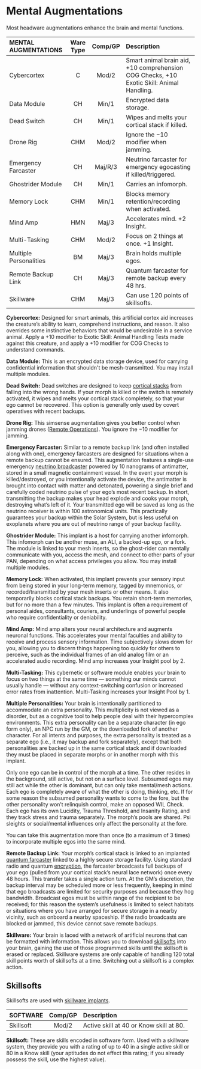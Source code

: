 # Mental Augmentations

Most headware augmentations enhance the brain and mental functions.

<!--sort-->

| MENTAL AUGMENTATIONS   | Ware Type | Comp/<!-- CLEANED wbr -->GP | Description                                                                              |
| :--------------------- | :-------: | :----------: | :--------------------------------------------------------------------------------------- |
| Cybercortex            |     C     |    Mod/2     | Smart animal brain aid, +10 comprehension COG Checks, +10 Exotic Skill: Animal Handling. |
| Data Module            |    CH     |    Min/1     | Encrypted data storage.                                                                  |
| Dead Switch            |    CH     |    Min/1     | Wipes and melts your cortical stack if killed.                                           |
| Drone Rig              |    CHM    |    Mod/2     | Ignore the −10 modifier when jamming.                                                    |
| Emergency Farcaster    |    CH     |   Maj/R/3    | Neutrino farcaster for emergency egocasting if killed/triggered.                         |
| Ghostrider Module      |    CH     |    Min/1     | Carries an infomorph.                                                                    |
| Memory Lock            |    CHM    |    Min/1     | Blocks memory retention/recording when activated.                                        |
| Mind Amp               |    HMN    |    Maj/3     | Accelerates mind. +2 Insight.                                                            |
| Multi-Tasking          |    CHM    |    Mod/2     | Focus on 2 things at once. +1 Insight.                                                   |
| Multiple Personalities |    BM     |    Maj/3     | Brain holds multiple egos.                                                               |
| Remote Backup Link     |    CH     |    Maj/3     | Quantum farcaster for remote backup every 48 hrs.                                        |
| Skillware              |    CHM    |    Maj/3     | Can use 120 points of skillsofts.                                                        |

<!--sort-->

**Cybercortex:** Designed for smart animals, this artificial cortex aid increases the creature’s ability to learn, comprehend instructions, and reason. It also overrides some instinctive behaviors that would be undesirable in a service animal. Apply a +10 modifier to Exotic Skill: Animal Handling Tests made against this creature, and apply a +10 modifier for COG Checks to understand commands.

**Data Module:** This is an encrypted data storage device, used for carrying confidential information that shouldn't be mesh-transmitted. You may install multiple modules.

**Dead Switch:** Dead switches are designed to keep [cortical stacks](05-common-tech-and-ware.md#standard-augmentations) from falling into the wrong hands. If your morph is killed or the switch is remotely activated, it wipes and melts your cortical stack completely, so that your ego cannot be recovered. This option is generally only used by covert operatives with recent backups.

**Drone Rig:** This simsense augmentation gives you better control when jamming drones ([Remote Operations](21-robots.md#remote-operations)). You ignore the −10 modifier for jamming.

**Emergency Farcaster:** Similar to a remote backup link (and often installed along with one), emergency farcasters are designed for situations when a remote backup cannot be ensured. This augmentation features a single-use emergency [neutrino broadcaster](16-comms-and-mesh-gear.md#neutrino-communicators) powered by 10 nanograms of antimatter, stored in a small magnetic containment vessel. In the event your morph is killed/destroyed, or you intentionally activate the device, the antimatter is brought into contact with matter and detonated, powering a single brief and carefully coded neutrino pulse of your ego’s most recent backup. In short, transmitting the backup makes your head explode and cooks your morph, destroying what’s left of it. Your transmitted ego will be saved as long as the neutrino receiver is within 100 astronomical units. This practically guarantees your backup within the Solar System, but is less useful on exoplanets where you are out of neutrino range of your backup facility.

**Ghostrider Module:** This implant is a host for carrying another infomorph. This infomorph can be another muse, an ALI, a backed-up ego, or a fork. The module is linked to your mesh inserts, so the ghost-rider can mentally communicate with you, access the mesh, and connect to other parts of your PAN, depending on what access privileges you allow. You may install multiple modules.

**Memory Lock:** When activated, this implant prevents your sensory input from being stored in your long-term memory, tagged by mnemonics, or recorded/transmitted by your mesh inserts or other means. It also temporarily blocks cortical stack backups. You retain short-term memories, but for no more than a few minutes. This implant is often a requirement of personal aides, consultants, couriers, and underlings of powerful people who require confidentiality or deniability.

**Mind Amp:** Mind amp alters your neural architecture and augments neuronal functions. This accelerates your mental faculties and ability to receive and process sensory information. Time subjectively slows down for you, allowing you to discern things happening too quickly for others to perceive, such as the individual frames of an old analog film or an accelerated audio recording. Mind amp increases your Insight pool by 2.

**Multi-Tasking:** This cybernetic or software module enables your brain to focus on two things at the same time — something our minds cannot usually handle — without any context-switching confusion or increased error rates from inattention. Multi-Tasking increases your Insight Pool by 1.

**Multiple Personalities:** Your brain is intentionally partitioned to accommodate an extra personality. This multiplicity is not viewed as a disorder, but as a cognitive tool to help people deal with their hypercomplex environments. This extra personality can be a separate character (in ego form only), an NPC run by the GM, or the downloaded fork of another character. For all intents and purposes, the extra personality is treated as a separate ego (i.e., it may backup and fork separately), except that both personalities are backed up in the same cortical stack and if downloaded they must be placed in separate morphs or in another morph with this implant.

<!--sort-union-->

Only one ego can be in control of the morph at a time. The other resides in the background, still active, but not on a surface level. Subsumed egos may still act while the other is dominant, but can only take mental/mesh actions. Each ego is completely aware of what the other is doing, thinking, etc. If for some reason the subsumed personality wants to come to the fore, but the other personality won’t relinquish control, make an opposed WIL Check. Each ego has its own Lucidity, Trauma Threshold, and Insanity Rating, and they track stress and trauma separately. The morph’s pools are shared. Psi sleights or social/mental influences only affect the personality at the fore.

<!--sort-union-->

You can take this augmentation more than once (to a maximum of 3 times) to incorporate multiple egos into the same mind.

**Remote Backup Link:** Your morph’s cortical stack is linked to an implanted [quantum farcaster](16-comms-and-mesh-gear.md#quantum-farcasters) linked to a highly secure storage facility. Using standard radio and quantum [encryption](../13/05-authentication-and-encryption.md#encryption), the farcaster broadcasts full backups of your ego (pulled from your cortical stack’s neural lace network) once every 48 hours. This transfer takes a single action turn. At the GM’s discretion, the backup interval may be scheduled more or less frequently, keeping in mind that ego broadcasts are limited for security purposes and because they hog bandwidth. Broadcast egos must be within range of the recipient to be received; for this reason the system’s usefulness is limited to select habitats or situations where you have arranged for secure storage in a nearby vicinity, such as onboard a nearby spaceship. If the radio broadcasts are blocked or jammed, this device cannot save remote backups.

**Skillware:** Your brain is laced with a network of artificial neurons that can be formatted with information. This allows you to download [skillsofts](#skillsofts) into your brain, gaining the use of those programmed skills until the skillsoft is erased or replaced. Skillware systems are only capable of handling 120 total skill points worth of skillsofts at a time. Switching out a skillsoft is a complex action.

<!--sort-end-->

## Skillsofts

Skillsofts are used with [skillware implants](#mental-augmentations).

| SOFTWARE  | Comp/<!-- CLEANED wbr -->GP | Description                             |
| :-------- | :----------: | :-------------------------------------- |
| Skillsoft |    Mod/2     | Active skill at 40 or Know skill at 80. |

**Skillsoft:** These are skills encoded in software form. Used with a skillware system, they provide you with a rating of up to 40 in a single active skill or 80 in a Know skill (your aptitudes do not effect this rating; if you already possess the skill, use the highest value).
